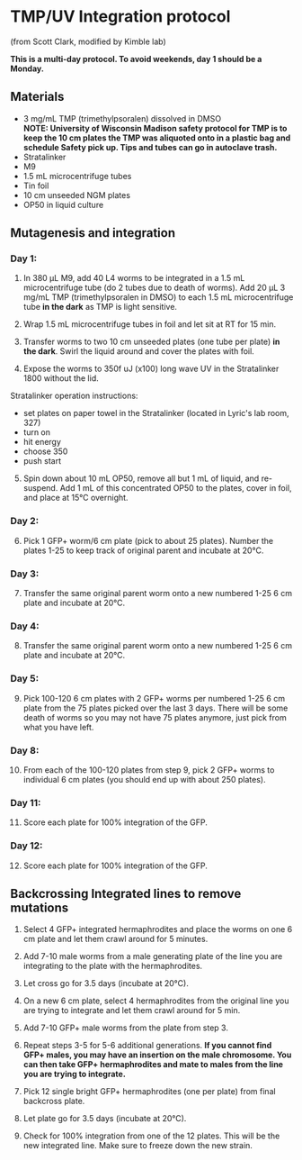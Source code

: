 # TMP/UV Integration protocol
(from Scott Clark, modified by Kimble lab)

**This is a multi-day protocol. To avoid weekends, day 1 should be a Monday.**

## Materials
  - 3 mg/mL TMP (trimethylpsoralen) dissolved in DMSO  
	**NOTE: University of Wisconsin Madison safety protocol for TMP is to keep the 10 cm plates the TMP was aliquoted onto in a plastic bag and schedule Safety pick up. Tips and tubes can go in autoclave trash.**
  - Stratalinker
  - M9
  - 1.5 mL microcentrifuge tubes
  - Tin foil
  - 10 cm unseeded NGM plates
  - OP50 in liquid culture

##  Mutagenesis and integration

### Day 1:

1. In 380 µL M9, add 40 L4 worms to be integrated in a 1.5 mL microcentrifuge tube (do 2 tubes due to death of worms). Add 20 µL 3 mg/mL TMP (trimethylpsoralen in DMSO) to each 1.5 mL microcentrifuge tube **in the dark** as TMP is light sensitive.

2. Wrap 1.5 mL microcentrifuge tubes in foil and let sit at RT for 15 min.

3. Transfer worms to two 10 cm unseeded plates (one tube per plate) **in the dark**. Swirl the liquid around and cover the plates with foil.

4. Expose the worms to 350f uJ (x100) long wave UV in the Stratalinker 1800 without the lid.

Stratalinker operation instructions:
- set plates on paper towel in the Stratalinker (located in Lyric's lab room, 327)
- turn on
- hit energy
- choose 350
- push start

5. Spin down about 10 mL OP50, remove all but 1 mL of liquid, and re-suspend. Add 1 mL of this concentrated OP50 to the plates, cover in foil, and place at 15°C overnight.

### Day 2:

6. Pick 1 GFP+ worm/6 cm plate (pick to about 25 plates). Number the plates 1-25 to keep track of original parent and incubate at 20°C.

### Day 3:

7. Transfer the same original parent worm onto a new numbered 1-25 6 cm plate and incubate at 20°C. 

### Day 4:

8. Transfer the same original parent worm onto a new numbered 1-25 6 cm plate and incubate at 20°C.

### Day 5:

9. Pick 100-120 6 cm plates with 2 GFP+ worms per numbered 1-25 6 cm plate from the 75 plates picked over the last 3 days. There will be some death of worms so you may not have 75 plates anymore, just pick from what you have left.

### Day 8:

10. From each of the 100-120 plates from step 9, pick 2 GFP+ worms to individual 6 cm plates (you should end up with about 250 plates). 

### Day 11:

11. Score each plate for 100% integration of the GFP.

### Day 12:

12. Score each plate for 100% integration of the GFP.


## Backcrossing Integrated lines to remove mutations

1. Select 4 GFP+ integrated hermaphrodites and place the worms on one 6 cm plate and let them crawl around for 5 minutes.

2. Add 7-10 male worms from a male generating plate of the line you are integrating to the plate with the hermaphrodites.

3. Let cross go for 3.5 days (incubate at 20°C).

4. On a new 6 cm plate, select 4 hermaphrodites from the original line you are trying to integrate and let them crawl around for 5 min.

5. Add 7-10 GFP+ male worms from the plate from step 3.

6. Repeat steps 3-5 for 5-6 additional generations.
**If you cannot find GFP+ males, you may have an insertion on the male chromosome. You can then take GFP+ hermaphrodites and mate to males from the line you are trying to integrate.**

7. Pick 12 single bright GFP+ hermaphrodites (one per plate) from final backcross plate.

8. Let plate go for 3.5 days (incubate at 20°C).

9. Check for 100% integration from one of the 12 plates. This will be the new integrated line. Make sure to freeze down the new strain.